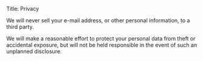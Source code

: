 Title: Privacy

We will never sell your e-mail address, or other personal information, to a third party. 

We will make a reasonable effort to protect your personal data from theft or accidental exposure, but will not be held responsible in the event of such an unplanned disclosure. 